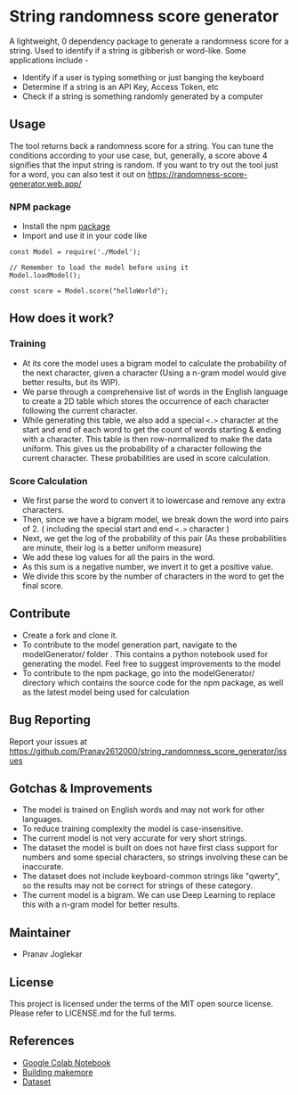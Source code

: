 # String randomness score generator

A lightweight, 0 dependency package to generate a randomness score for a string. Used to identify if a string is gibberish or word-like. Some applications include -
- Identify if a user is typing something or just banging the keyboard
- Determine if a string is an API Key, Access Token, etc
- Check if a string is something randomly generated by a computer

## Usage
The tool returns back a randomness score for a string. You can tune the conditions according to your use case, but, generally, a score above 4 signifies that the input string is random.
If you want to try out the tool just for a word, you can also test it out on https://randomness-score-generator.web.app/
### NPM package
- Install the npm [package](https://www.npmjs.com/package/randomness-score-generator)
- Import and use it in your code like
```
const Model = require('./Model');

// Remember to load the model before using it
Model.loadModel();

const score = Model.score("helloWorld");
```

## How does it work?
### Training
- At its core the model uses a bigram model to calculate the probability of the next character, given a character (Using a n-gram model would give better results, but its WIP).
- We parse through a comprehensive list of words in the English language to create a 2D table which stores the occurrence of each character following the current character.
- While generating this table, we also add a special `<.>` character at the start and end of each word to get the count of words starting & ending with a character.
This table is then row-normalized to make the data uniform. This gives us the probability of a character following the current character. These probabilities are used in score calculation.

### Score Calculation
- We first parse the word to convert it to lowercase and remove any extra characters.
- Then, since we have a bigram model, we break down the word into pairs of 2. ( including the special start and end `<.>` character )
- Next, we get the log of the probability of this pair (As these probabilities are minute, their log is a better uniform measure)
- We add these log values for all the pairs in the word.
- As this sum is a negative number, we invert it to get a positive value.
- We divide this score by the number of characters in the word to get the final score.

## Contribute
- Create a fork and clone it.
- To contribute to the model generation part, navigate to the modelGenerator/ folder . This contains a python notebook used for generating the model. Feel free to suggest improvements to the model
- To contribute to the npm package, go into the modelGenerator/ directory which contains the source code for the npm package, as well as the latest model being used for calculation 


## Bug Reporting
Report your issues at https://github.com/Pranav2612000/string_randomness_score_generator/issues

## Gotchas & Improvements
- The model is trained on English words and may not work for other languages.
- To reduce training complexity the model is case-insensitive.
- The current model is not very accurate for very short strings.
- The dataset the model is built on does not have first class support for numbers and some special characters, so strings involving these can be inaccurate.
- The dataset does not include keyboard-common strings like "qwerty", so the results may not be correct for strings of these category.
- The current model is a bigram. We can use Deep Learning to replace this with a n-gram model for better results.

## Maintainer
- Pranav Joglekar

## License
This project is licensed under the terms of the MIT open source license. Please refer to LICENSE.md for the full terms.

## References
- [Google Colab Notebook](https://colab.research.google.com/drive/1g472dnUf-V_W4-cEct-9I5JfGNysEQdo#scrollTo=RM5E-RoMzQPL)
- [Building makemore](https://www.youtube.com/watch?v=TCH_1BHY58I&list=PLAqhIrjkxbuWI23v9cThsA9GvCAUhRvKZ&index=3)
- [Dataset](https://github.com/dwyl/english-words)
